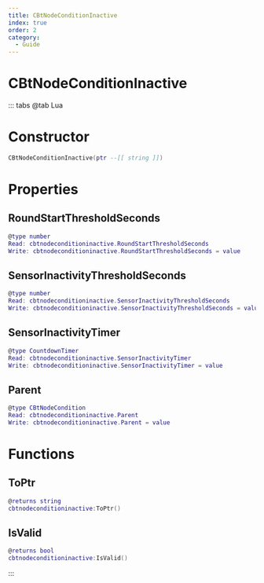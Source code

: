 ```yaml
---
title: CBtNodeConditionInactive
index: true
order: 2
category:
  - Guide
---
```


# CBtNodeConditionInactive

::: tabs
@tab Lua
# Constructor
```lua
CBtNodeConditionInactive(ptr --[[ string ]])
```
# Properties
## RoundStartThresholdSeconds 
```lua
@type number
Read: cbtnodeconditioninactive.RoundStartThresholdSeconds
Write: cbtnodeconditioninactive.RoundStartThresholdSeconds = value
```
## SensorInactivityThresholdSeconds 
```lua
@type number
Read: cbtnodeconditioninactive.SensorInactivityThresholdSeconds
Write: cbtnodeconditioninactive.SensorInactivityThresholdSeconds = value
```
## SensorInactivityTimer 
```lua
@type CountdownTimer
Read: cbtnodeconditioninactive.SensorInactivityTimer
Write: cbtnodeconditioninactive.SensorInactivityTimer = value
```
## Parent 
```lua
@type CBtNodeCondition
Read: cbtnodeconditioninactive.Parent
Write: cbtnodeconditioninactive.Parent = value
```
# Functions
## ToPtr
```lua
@returns string
cbtnodeconditioninactive:ToPtr()
```
## IsValid
```lua
@returns bool
cbtnodeconditioninactive:IsValid()
```

:::